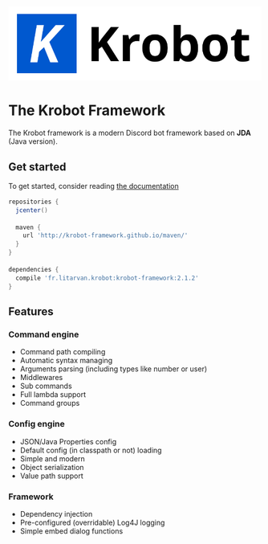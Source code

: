 ![](logo.png)

# The Krobot Framework

The Krobot framework is a modern Discord bot framework based on **JDA** \(Java version\). 

## Get started

To get started, consider reading [the documentation](https://krobot.gitbooks.io/krobot/)

```groovy
repositories {
  jcenter()

  maven {
    url 'http://krobot-framework.github.io/maven/'
  }
}

dependencies {
  compile 'fr.litarvan.krobot:krobot-framework:2.1.2'
}
```

## Features

### Command engine

 - Command path compiling
 - Automatic syntax managing
 - Arguments parsing (including types like number or user)
 - Middlewares
 - Sub commands
 - Full lambda support
 - Command groups
 
### Config engine

 - JSON/Java Properties config
 - Default config (in classpath or not) loading
 - Simple and modern
 - Object serialization
 - Value path support
 
### Framework

 - Dependency injection
 - Pre-configured (overridable) Log4J logging
 - Simple embed dialog functions